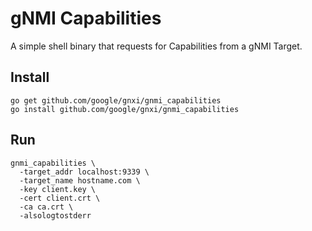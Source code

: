 # gNMI Capabilities

A simple shell binary that requests for Capabilities from a gNMI Target.

## Install

```
go get github.com/google/gnxi/gnmi_capabilities
go install github.com/google/gnxi/gnmi_capabilities
```

## Run

```
gnmi_capabilities \
  -target_addr localhost:9339 \
  -target_name hostname.com \
  -key client.key \
  -cert client.crt \
  -ca ca.crt \
  -alsologtostderr
```
